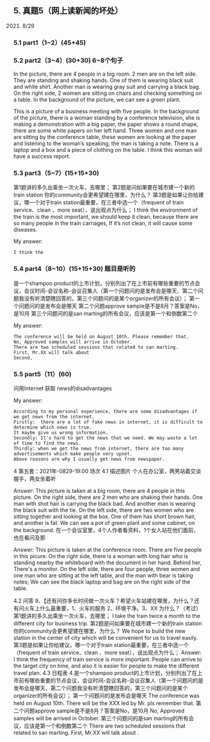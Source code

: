 ## 5.	真题5（网上读新闻的坏处）
2021. 8/29
### 5.1	part1（1~2）(45+45)
### 5.2	part2（3~4）(30+30) 6~8个句子
 
In the picture, there are 4 people in a big room. 
2 men are on the left side. They are standing and shaking hands. One of them is wearing black suit and white shirt. Another man is wearing gray suit and carrying a black bag. 
On the right side, 2 women are sitting on chairs and checking something on a table. 
In the background of the picture, we can see a green plant.

 
This is a picture of a business meeting with five people.
In the background of the picture, there is a woman standing by a conference television, she is making a demonstration with a big paper, the paper shows a round shape, there are some white papers on her left hand.
Three women and one man are sitting by the conference table, these women are looking at the paper and listening to the woman’s speaking, the man is taking a note.
There is a laptop and a box and a piece of clothing on the table.
I think this woman will have a success report.

### 5.3	part3（5~7）(15+15+30)
第1题讲的多久出乘坐一次火车，去哪里；
第2题是问如果要在城市建一个新的train station 你的community会更希望建在哪里，为什么？
第3题是如果让你给建议，哪一个对于train station最重要，在三者中选一个（frequent of train service、clean 、more seat），说出观点为什么；
I think the environment of the train is the most important, we should keep it clean, because there are so many people in the train carriages, If it’s not clean, it will cause some diseases.

My answer:

```
I think the
```

### 5.4	part4（8~10）(15+15+30) 题目是听的
是一个shampoo product的上市计划，分别列出了在上市前有哪些重要的节点会议，会议时间-会议名称-会议召集人（第一个问题问的是发布会是哪天、第二个问题我没有听清楚瞎回答的，第三个问题问的是某个organizer的所有会议）；
第一个问题问的是发布会是哪天
第二个问题approve sample是不是8月？答案是No，是10月
第三个问题问的是san marting的所有会议，应该是第一个和倒数第二个

My answer:

```
The conference will be held on August 10th. Please remember that.
No, Approved samples will arrive in October.
There are two scheduled sessions that related to san marting. 
First, Mr.XX will talk about
Second,
```

### 5.5	part5（11）(60)
问用Internet 获取 news的disadvantages

My answer:

```
According to my personal experience, there are some disadvantages if we get news from the internet. 
Firstly:  there are a lot of fake news in internet, it is difficult to determine which news is true. 
It maybe give us wrong information.
Secondly: It's hard to get the news that we need. We may waste a lot of time to find the news. 
Thirdly: when we get the news from internet, there are too many advertisements which make people very upset.
Above reasons are why I usually get news from newspaper.
 ```



4	第五套：2021年-0829-19:00 场次
4.1	描述图片
个人在办公室，两男站着交谈握手，两女坐着听
 
Answer:
This picture is taken at a big room, there are 4 people in this picture. 
On the right side, there are 2 men who are shaking their hands. One man with shot hair is carrying the black bad. And another man is wearing the black suit with the tie.
On the left side, there are two women who are sitting together and looking at the box. One of them  has short brown hair, and another is fat.
We can see a pot of green plant and some cabinet, on the background.
在一个会议室里，4个人作者看资料，1个女人站在他们面前，也在看问及那
 
Answer:
This picture is taken at the conference room. There are five people in this picure.
On the right side, there is a woman with long hair who is standing nearby the whiteboard with the document in her hand. 
Behind her, There's a monitor. 
On the left side, there are four people, three women and one man who are sitting at the left table, and the man with bear is taking notes;
We can see the black laptop and bag are on the right side of the table.

4.2	问答
9、【还有问你多长时间做一次火车？希望火车站建在哪里，为什么？还有问火车上什么最重要，1、火车的服务 2、环境干净。3、XX 为什么？（考过）
第1题讲的多久出乘坐一次火车，去哪里；
I take the train twice a month to the different city for business trip.
第2题是问如果要在城市建一个新的train station 你的community会更希望建在哪里，为什么？
We hope to build the new station in the center of city which will be convenient for us to travel easily.
第3题是如果让你给建议，哪一个对于train station最重要，在三者中选一个（frequent of train service、clean 、more seat），说出观点为什么；
Answer:
I think the frequency of train service is more important.
People can arrive to the target city on time, and also it is easier for people to make the different travel plan.
4.3	日程表
4.是一个shampoo product的上市计划，分别列出了在上市前有哪些重要的节点会议，会议时间-会议名称-会议召集人（第一个问题问的是发布会是哪天、第二个问题我没有听清楚瞎回答的，第三个问题问的是某个organizer的所有会议）；
第一个问题问的是发布会是哪天
The conference was held on August 10th. There will be the XXX led by Mr.  pls remember that.
第二个问题approve sample是不是8月？答案是No，是10月
No, Approved samples will be arrived in October.
第三个问题问的是san marting的所有会议，应该是第一个和倒数第二个
There are two scheduled sessions that related to san marting. First, Mr.XX will talk about .


